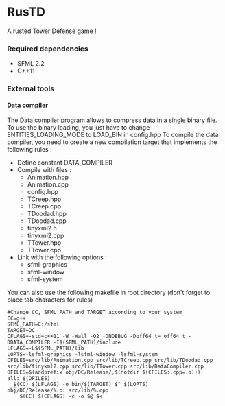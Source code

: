 # RusTD

A rusted Tower Defense game !

### Required dependencies

- SFML 2.2
- C++11

### External tools

#### Data compiler

The Data compiler program allows to compress data in a single binary file.
To use the binary loading, you just have to change ENTITIES_LOADING_MODE to LOAD_BIN in config.hpp
To compile the data compiler, you need to create a new compilation target that implements the following rules :

- Define constant DATA_COMPILER
- Compile with files :
  - Animation.hpp
  - Animation.cpp
  - config.hpp
  - TCreep.hpp
  - TCreep.cpp
  - TDoodad.hpp
  - TDoodad.cpp
  - tinyxml2.h
  - tinyxml2.cpp
  - TTower.hpp
  - TTower.cpp
- Link with the following options : 
  - sfml-graphics
  - sfml-window
  - sfml-system

You can also use the following makefile in root directory (don't forget to place tab characters for rules)
```
#Change CC, SFML_PATH and TARGET according to your system
CC=g++
SFML_PATH=C:/sfml
TARGET=DC
CFLAGS=-std=c++11 -W -Wall -O2 -DNDEBUG -Doff64_t=_off64_t -DDATA_COMPILER -I$(SFML_PATH)/include
LFLAGS=-L$(SFML_PATH)/lib 
LOPTS=-lsfml-graphics -lsfml-window -lsfml-system
CFILES=src/lib/Animation.cpp src/lib/TCreep.cpp src/lib/TDoodad.cpp src/lib/tinyxml2.cpp src/lib/TTower.cpp src/lib/DataCompiler.cpp
OFILES=$(addprefix obj/DC/Release/,$(notdir $(CFILES:.cpp=.o)))
all: $(OFILES)
  $(CC) $(LFLAGS) -o bin/$(TARGET) $^ $(LOPTS)
obj/DC/Release/%.o: src/lib/%.cpp
	$(CC) $(CFLAGS) -c -o $@ $<
```
